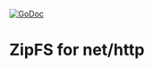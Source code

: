 [![GoDoc](https://godoc.org/github.com/cjtoolkit/zipfs?status.svg)](https://godoc.org/github.com/cjtoolkit/zipfs)

# ZipFS for net/http
